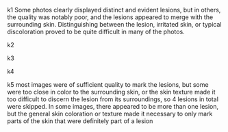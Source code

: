 k1
Some photos clearly displayed distinct and evident lesions, but in others, the quality was notably poor, and the lesions appeared to merge with the surrounding skin. Distinguishing between the lesion, irritated skin, or typical discoloration proved to be quite difficult in many of the photos.

k2

k3


k4


k5
most images were of sufficient quality to mark the lesions, but some were too close in color to the surrounding skin, or the skin texture made it too difficult to discern the lesion from its surroundings, so 4 lesions in total were skipped. In some images, there appeared to be more than one lesion, but the general skin coloration or texture made it necessary to only mark parts of the skin that were definitely part of a lesion
